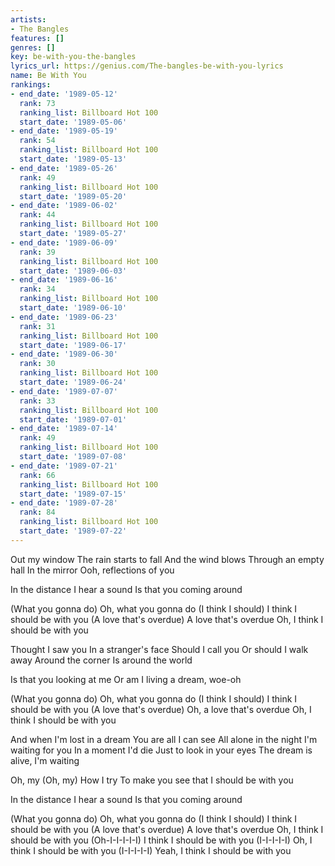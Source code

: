 ```yaml
---
artists:
- The Bangles
features: []
genres: []
key: be-with-you-the-bangles
lyrics_url: https://genius.com/The-bangles-be-with-you-lyrics
name: Be With You
rankings:
- end_date: '1989-05-12'
  rank: 73
  ranking_list: Billboard Hot 100
  start_date: '1989-05-06'
- end_date: '1989-05-19'
  rank: 54
  ranking_list: Billboard Hot 100
  start_date: '1989-05-13'
- end_date: '1989-05-26'
  rank: 49
  ranking_list: Billboard Hot 100
  start_date: '1989-05-20'
- end_date: '1989-06-02'
  rank: 44
  ranking_list: Billboard Hot 100
  start_date: '1989-05-27'
- end_date: '1989-06-09'
  rank: 39
  ranking_list: Billboard Hot 100
  start_date: '1989-06-03'
- end_date: '1989-06-16'
  rank: 34
  ranking_list: Billboard Hot 100
  start_date: '1989-06-10'
- end_date: '1989-06-23'
  rank: 31
  ranking_list: Billboard Hot 100
  start_date: '1989-06-17'
- end_date: '1989-06-30'
  rank: 30
  ranking_list: Billboard Hot 100
  start_date: '1989-06-24'
- end_date: '1989-07-07'
  rank: 33
  ranking_list: Billboard Hot 100
  start_date: '1989-07-01'
- end_date: '1989-07-14'
  rank: 49
  ranking_list: Billboard Hot 100
  start_date: '1989-07-08'
- end_date: '1989-07-21'
  rank: 66
  ranking_list: Billboard Hot 100
  start_date: '1989-07-15'
- end_date: '1989-07-28'
  rank: 84
  ranking_list: Billboard Hot 100
  start_date: '1989-07-22'
---
```

Out my window
The rain starts to fall
And the wind blows
Through an empty hall
In the mirror
Ooh, reflections of you

In the distance I hear a sound
Is that you coming around

(What you gonna do) Oh, what you gonna do
(I think I should) I think I should be with you
(A love that's overdue) A love that's overdue
Oh, I think I should be with you

Thought I saw you
In a stranger's face
Should I call you
Or should I walk away
Around the corner
Is around the world

Is that you looking at me
Or am I living a dream, woe-oh

(What you gonna do) Oh, what you gonna do
(I think I should) I think I should be with you
(A love that's overdue) Oh, a love that's overdue
Oh, I think I should be with you

And when I'm lost in a dream
You are all I can see
All alone in the night I'm waiting for you
In a moment I'd die
Just to look in your eyes
The dream is alive, I'm waiting

Oh, my (Oh, my)
How I try
To make you see that
I should be with you

In the distance I hear a sound
Is that you coming around

(What you gonna do) Oh, what you gonna do
(I think I should) I think I should be with you
(A love that's overdue) A love that's overdue
Oh, I think I should be with you
(Oh-I-I-I-I-I) I think I should be with you
(I-I-I-I-I) Oh, I think I should be with you
(I-I-I-I-I) Yeah, I think I should be with you
